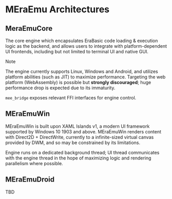 # MEraEmu Architectures

## MeraEmuCore

The core engine which encapsulates EraBasic code loading & execution logic as the backend, and allows users to integrate with platform-dependent UI frontends, including but not limited to terminal UI and native GUI.

> [!NOTE]
>
> The engine currently supports Linux, Windows and Android, and utilizes platform abilities (such as JIT) to maximize performance. Targeting the web platform (WebAssembly) is possible but **strongly discouraged**; huge performance drop is expected due to its immaturity.

`mee_bridge` exposes relevant FFI interfaces for engine control.

## MEraEmuWin

MEraEmuWin is built upon XAML Islands v1, a modern UI framework supported by Windows 10 1903 and above. MEraEmuWin renders content with Direct2D + DirectWrite, currently to a infinite-sized virtual canvas provided by DWM, and so may be constrained by its limitations.

Engine runs on a dedicated background thread; UI thread communicates with the engine thread in the hope of maximizing logic and rendering parallelism where possible.

## MEraEmuDroid

TBD